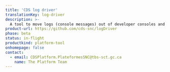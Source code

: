 ```yaml
---
title: 'CDS log driver'
translationKey: log-driver
description: >-
  A tool to move logs (console messages) out of developer consoles and into tracking services like StackDriver.
product-url: https://github.com/cds-snc/logDriver
phase: beta
status: in-flight
productkind: platform-tool
onhomepage: false
contact:
  - email: CDSPlatform.PlateformesSNC@tbs-sct.gc.ca
    name: The Platform Team
---
```


